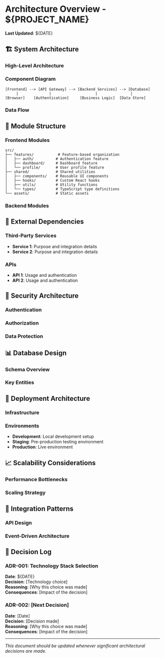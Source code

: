 # Architecture Overview - ${PROJECT_NAME}

**Last Updated**: ${DATE}

## 🏗️ System Architecture

### High-Level Architecture
<!-- Describe the overall system architecture -->

### Component Diagram
```
[Frontend] --> [API Gateway] --> [Backend Services] --> [Database]
     |              |                    |               |
[Browser]    [Authentication]     [Business Logic]  [Data Store]
```

### Data Flow
<!-- Describe how data flows through the system -->

## 🧩 Module Structure

### Frontend Modules
```
src/
├── features/           # Feature-based organization
│   ├── auth/          # Authentication feature
│   ├── dashboard/     # Dashboard feature
│   └── profile/       # User profile feature
├── shared/            # Shared utilities
│   ├── components/    # Reusable UI components
│   ├── hooks/         # Custom React hooks
│   ├── utils/         # Utility functions
│   └── types/         # TypeScript type definitions
└── assets/            # Static assets
```

### Backend Modules
<!-- If applicable, describe backend module structure -->

## 🔗 External Dependencies

### Third-Party Services
- **Service 1**: Purpose and integration details
- **Service 2**: Purpose and integration details

### APIs
- **API 1**: Usage and authentication
- **API 2**: Usage and authentication

## 🔐 Security Architecture

### Authentication
<!-- How authentication is handled -->

### Authorization
<!-- How permissions and access control work -->

### Data Protection
<!-- How sensitive data is protected -->

## 📊 Database Design

### Schema Overview
<!-- High-level database schema -->

### Key Entities
<!-- Main database entities and relationships -->

## 🚀 Deployment Architecture

### Infrastructure
<!-- Deployment infrastructure and architecture -->

### Environments
- **Development**: Local development setup
- **Staging**: Pre-production testing environment
- **Production**: Live environment

## 📈 Scalability Considerations

### Performance Bottlenecks
<!-- Known or potential performance issues -->

### Scaling Strategy
<!-- How the system can be scaled -->

## 🔄 Integration Patterns

### API Design
<!-- RESTful principles, GraphQL, etc. -->

### Event-Driven Architecture
<!-- If applicable, event handling patterns -->

## 📝 Decision Log

### ADR-001: Technology Stack Selection
**Date**: ${DATE}  
**Decision**: [Technology choice]  
**Reasoning**: [Why this choice was made]  
**Consequences**: [Impact of the decision]

### ADR-002: [Next Decision]
**Date**: [Date]  
**Decision**: [Decision made]  
**Reasoning**: [Why this choice was made]  
**Consequences**: [Impact of the decision]

---

*This document should be updated whenever significant architectural decisions are made.*